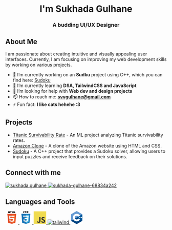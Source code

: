 <h1 align="center">I'm Sukhada Gulhane</h1>
<h3 align="center">A budding UI/UX Designer</h3>

## About Me
I am passionate about creating intuitive and visually appealing user interfaces. Currently, I am focusing on improving my web development skills by working on various projects.

- 🛒 I’m currently working on an **Sudku** project using C++, which you can find here: [Sudoku](https://github.com/sukhada35/Sudoku)
- 🌱 I’m currently learning **DSA, TailwindCSS and JavaScript**
- 🤝 I’m looking for help with **Web dev and design projects**
- 📫 How to reach me: **svvgulhane@gmail.com**
- ⚡ Fun fact: **I like cats hehehe :3**

## Projects
- [Titanic Survivability Rate](https://github.com/ashmit27j/Tech-project-modified) - An ML project analyzing Titanic survivability rates.
- [Amazon Clone](https://github.com/sukhada35/amazon-clone) - A clone of the Amazon website using HTML and CSS.
- [Sudoku](https://github.com/sukhada35/Sudoku) - A C++ project that provides a Sudoku solver, allowing users to input puzzles and receive feedback on their solutions.

## Connect with me
<p align="left">
  <a href="https://instagram.com/sukhada.gulhane" target="blank">
    <img align="center" src="https://raw.githubusercontent.com/rahuldkjain/github-profile-readme-generator/master/src/images/icons/Social/instagram.svg" alt="sukhada.gulhane" height="30" width="40" />
  </a>
  <a href="https://linkedin.com/in/sukhada-gulhane-68834a242" target="blank">
    <img align="center" src="https://raw.githubusercontent.com/rahuldkjain/github-profile-readme-generator/master/src/images/icons/Social/linked-in-alt.svg" alt="sukhada-gulhane-68834a242" height="30" width="40"/>
  </a>
</p>

## Languages and Tools
<p align="left">
  <a href="https://www.w3.org/html/" target="_blank" rel="noreferrer">
    <img src="https://raw.githubusercontent.com/devicons/devicon/master/icons/html5/html5-original-wordmark.svg" alt="html5" width="40" height="40"/>
  </a>
  <a href="https://www.w3schools.com/css/" target="_blank" rel="noreferrer">
    <img src="https://raw.githubusercontent.com/devicons/devicon/master/icons/css3/css3-original-wordmark.svg" alt="css3" width="40" height="40"/>
  </a>
  <a href="https://developer.mozilla.org/en-US/docs/Web/JavaScript" target="_blank" rel="noreferrer">
    <img src="https://raw.githubusercontent.com/devicons/devicon/master/icons/javascript/javascript-original.svg" alt="javascript" width="40" height="40"/>
  </a>
  <a href="https://tailwindcss.com/" target="_blank" rel="noreferrer">
    <img src="https://www.vectorlogo.zone/logos/tailwindcss/tailwindcss-icon.svg" alt="tailwind" width="40" height="40"/>
  </a>
  <a href="https://www.w3schools.com/cpp/" target="_blank" rel="noreferrer">
    <img src="https://raw.githubusercontent.com/devicons/devicon/master/icons/cplusplus/cplusplus-original.svg" alt="cplusplus" width="40" height="40"/>
  </a>
</p>

